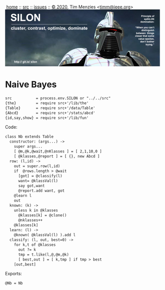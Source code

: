 <a name=top></a><p>       
&nbsp;[home](http://git.io/silon) ::
[src](https://github.com/timm/silon/raw/master/src) ::
[issues](http://git.io/silon) ::
<a href="https://github.com/timm/silon/raw/master/raw/master/LICENSE.md">&copy; 2020</a>,
Tim Menzies
<<a href="mailto:timm@ieee.org">timm&commat;ieee.org</a>>
<br>
[<img width=900 src="https://github.com/timm/silon/raw/master/etc/img/banner.jpg">](http://git.io/silon)<br>

# Naive Bayes

    src           = process.env.SILON or "../../src"
    {the}         = require src+'/lib/the'
    {Table}       = require src+'/data/Table'
    {Abcd}        = require src+'/stats/abcd'
    {id,say,show} = require src+'/lib/fun'

Code:

    class Nb extends Table
      constructor: (args...) ->
        super args...
        [ @m,@k,@wait,@nKlasses ] = [ 2,1,10,0 ]
        [ @klasses,@report ] = [ {}, new Abcd ]
      row: (l,id) ->
        out = super.row(l,id)
        if  @rows.length > @wait
          [got] = @classify(l)
          want= @klassVal(l)
          say got,want
          @report.add want, got
        @learn l
        out
      known: (k) ->
        unless k in @klasses
          @klasses[k] = @clone()
          @nklasses++
        @klasses[k]
      learn: (l) ->
        @known( @klassVal(l) ).add l
      classify: (l, out, best=0) ->
        for k,t of @klasses
          out ?= k
          tmp = t.like(l,@,@m,@k)
          [ best,out ] = [ k,tmp ] if tmp > best
        [out,best]

Exports:

    @Nb = Nb
